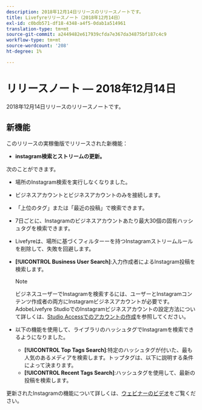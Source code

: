 ```yaml
---
description: 2018年12月14日リリースのリリースノートです。
title: Livefyreリリースノート（2018年12月14日）
exl-id: c0bdb571-df18-4348-a4f5-0dab1a514961
translation-type: tm+mt
source-git-commit: a2449482e617939cfda7e367da34875bf187c4c9
workflow-type: tm+mt
source-wordcount: '208'
ht-degree: 1%

---
```


# リリースノート — 2018年12月14日

2018年12月14日リリースのリリースノートです。

## 新機能

このリリースの実稼働版でリリースされた新機能：

* **instagram検索とストリームの更新。**

次のことができます。

* 場所のInstagram検索を実行しなくなりました。
* ビジネスアカウントとビジネスアカウントのみを接続します。
* 「上位のタグ」または「最近の投稿」で検索できます。
* 7日ごとに、Instagramのビジネスアカウントあたり最大30個の固有ハッシュタグを検索できます。

* Livefyreは、場所に基づくフィルターーを持つInstagramストリームルールを削除して、失敗を回避します。
* **[!UICONTROL Business User Search]**:入力作成者によるInstagram投稿を検索します。

   >[!NOTE]
   >
   >ビジネスユーザーでInstagramを検索するには、ユーザーとInstagramコンテンツ作成者の両方にInstagramビジネスアカウントが必要です。 AdobeLivefyre StudioでのInstagramビジネスアカウントの設定方法について詳しくは、[Studio Accessでのアカウントの作成](/help/using/c-users-creating-accounts-with-studio-access/t-configure-social-accout-instagram/c-about-instagram-accounts.md#c_about_instagram_accounts)を参照してください。

* 以下の機能を使用して、ライブラリのハッシュタグでInstagramを検索できるようになりました。

   * **[!UICONTROL Top Tags Search]**:特定のハッシュタグが付いた、最も人気のあるメディアを検索します。トップタグは、以下に説明する条件によって決まります。[](https://developers.facebook.com/docs/instagram-api/reference/hashtag/top-media)
   * **[!UICONTROL Recent Tags Search]**:ハッシュタグを使用して、最新の投稿を検索します。

更新されたInstagramの機能について詳しくは、[ウェビナーのビデオ](https://youtu.be/wRkGc3obaOA)をご覧ください。
